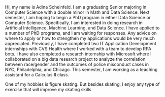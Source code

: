 Hi, my name is Adina Scheinfeld. I am a graduating Senior majoring in Computer Science with a double minor in Math and Data Science. Next semester, I am hoping to begin a PhD program in either Data Science or Computer Science. Specifically, I am interested in doing research in Artificial Intelligence, Machine Learning, and Data Science. I have applied to a number of PhD programs, and I am waiting for responses. Any advice on where to apply or how to strengthen my applications would be very much appreciated. Previously, I have completed two IT Application Development internships with CVS Health where I worked with a team to develop RPA bots. I have also completed a research internship with Microsoft where I collaborated on a big data research project to analyze the correlation between race/gender and the outcomes of police misconduct cases in NYC, Philadelphia, and Chicago. This semester, I am working as a teaching assistant for a Calculus II class.

One of my hobbies is figure skating. But besides skating, I enjoy any type of exercise that will improve my skating skills.
